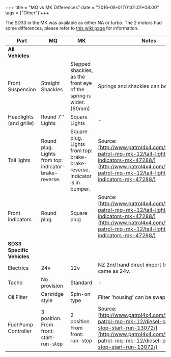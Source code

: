 +++
title = "MQ vs MK Differences"
date = "2016-08-01T01:01:01+08:00"
tags = ["Other"]
+++

The SD33 in the MK was available as either NA or turbo. The 2 motors had some differences, please refer to [this wiki page][Wiki: sd33 differences] for information.

Part | MQ | MK | Notes |
-----|----|----|-------|
**All Vehicles** |
Front Suspension | Straight Shackles | Stepped shackles, as the front eye of the spring is wider.(60mm) | Springs and shackles can be swapped.
Headlights (and grille) | Round 7'' Lights | Square Lights | -
Tail lights | Round plug.<br>Lights from top: indicator-brake-reverse. | Square plug.<br>Lights from top: brake-brake-reverse. Indicator is in bumper. | Source: [http://www.patrol4x4.com/forum/nissan-patrol-mq-mk-12/tail-lights-front-indicators-mk-47288/](http://www.patrol4x4.com/forum/nissan-patrol-mq-mk-12/tail-lights-front-indicators-mk-47288/)
Front indicators | Round plug | Square plug | Source: [http://www.patrol4x4.com/forum/nissan-patrol-mq-mk-12/tail-lights-front-indicators-mk-47288/](http://www.patrol4x4.com/forum/nissan-patrol-mq-mk-12/tail-lights-front-indicators-mk-47288/)
**SD33 Specific Vehicles** |
Electrics | 24v | 12v | NZ 2nd hand direct import from Japan came as 24v.
Tacho | No provision | Standard | -
Oil Filter | Cartridge style | Spin-on type | Filter 'housing' can be swapped.
Fuel Pump Controller | 3 position.<br>From front: start-run-stop | 2 position.<br>From front: run-stop | Source: [http://www.patrol4x4.com/forum/nissan-patrol-mq-mk-12/diesel-pump-control-stop-start-run-13072/](http://www.patrol4x4.com/forum/nissan-patrol-mq-mk-12/diesel-pump-control-stop-start-run-13072/)

[Wiki: sd33 differences]: /wiki/engine-sd33/engine-differences
